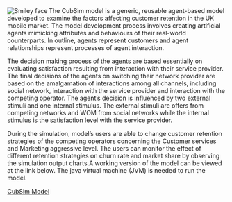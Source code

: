 <img src='http://cubsim.googlecode.com/files/last.png' alt='Smiley face' align='left' />
The CubSim model is a generic, reusable agent-based model developed to examine the factors affecting customer retention in the UK mobile market. The model development process involves creating artificial agents mimicking attributes and behaviours of their real-world counterparts. In outline, agents represent customers and agent relationships represent processes of agent interaction.

The decision making process of the agents are based essentially on evaluating satisfaction resulting from interaction with their service provider. The final decisions of the agents on switching their network provider are based on the amalgamation of interactions among all channels, including social network, interaction with the service provider and interaction with the competing operator. The agent’s decision is influenced by two external stimuli and one internal stimulus. The external stimuli are offers from competing networks and WOM from social networks while the internal stimulus is the satisfaction level with the service provider.

During the simulation, model’s users are able to change customer retention strategies of the competing operators concerning the Customer services and Marketing aggressive level. The users can monitor the effect of different retention strategies on churn rate and market share by observing the simulation output charts.A working version of the model can be viewed at the link below. The java virtual machine (JVM) is needed to run the model.

[CubSim Model](http://www.cubsim.com/model/)
